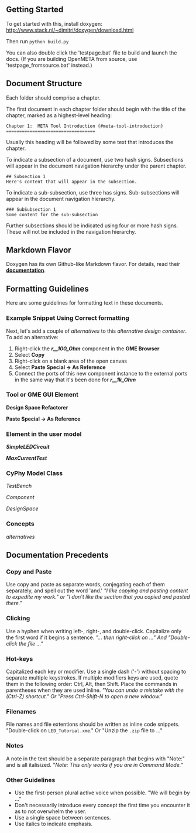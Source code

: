 ## Getting Started

To get started with this, install doxygen: http://www.stack.nl/~dimitri/doxygen/download.html

Then run `python build.py`

You can also double click the 'testpage.bat' file to build and launch the docs. (If you are building OpenMETA from source, use 'testpage_fromsource.bat' instead.)

## Document Structure
Each folder should comprise a chapter.

The first document in each chapter folder should begin with the title of the chapter, marked as a highest-level heading:

	Chapter 1:  META Tool Introduction {#meta-tool-introduction}
    ==================================

Usually this heading will be followed by some text that introduces the chapter.

To indicate a subsection of a document, use two hash signs. Subsections will appear in the document navigation hierarchy under the parent chapter.
		
	## Subsection 1
	Here's content that will appear in the subsection.

To indicate a sub-subsection, use three has signs. Sub-subsections will appear in the document navigation hierarchy.

	### SubSubsection 1
	Some content for the sub-subsection

Further subsections should be indicated using four or more hash signs. These will not be included in the navigation hierarchy.

## Markdown Flavor
Doxygen has its own Github-like Markdown flavor. For details, read their **[documentation](http://www.stack.nl/~dimitri/doxygen/manual/markdown.html)**.


## Formatting Guidelines
Here are some guidelines for formatting text in these documents.

### Example Snippet Using Correct formatting
Next, let's add a couple of _alternatives_ to this _alternative design container_. To add an alternative:

1. Right-click the ***r\_\_100\_Ohm*** component in the **GME Browser**
2. Select **Copy**
3. Right-click on a blank area of the open canvas
4. Select **Paste Special -> As Reference**
5. Connect the ports of this new component instance to the external ports in the same way that it's been done for ***r\_\_1k\_Ohm***

### Tool or GME GUI Element
**Design Space Refactorer**

**Paste Special -> As Reference**

### Element in the user model
***SimpleLEDCircuit***

***MaxCurrentTest***

### CyPhy Model Class
_TestBench_

_Component_

_DesignSpace_

### Concepts
_alternatives_


## Documentation Precedents

### Copy and Paste
Use copy and paste as separate words, conjegating each of them separately, and spell out the word 'and.'
_"I like copying and pasting content to expedite my work." or "I don't like the section that you copied and pasted there."_

### Clicking
Use a hyphen when writing left-, right-, and double-click.  Capitalize only the first word if it begins a sentence.
_"... then right-click on ..." And "Double-click the file ..."_

### Hot-keys
Capitalized each key or modifier.  Use a single dash ('-') without spacing to separate multiple keystrokes.  If multiple modifiers keys are used, quote them in the following order: Ctrl, Alt, then Shift.  Place the commands in parentheses when they are used inline.
_"You can undo a mistake with the (Ctrl-Z) shortcut." Or "Press Ctrl-Shift-N to open a new window."_

### Filenames
File names and file extentions should be written as inline code snippets.
"Double-click on `LED_Tutorial.xme`." Or "Unzip the `.zip` file to ..."

### Notes
A note in the text should be a separate paragraph that begins with "Note:" and is all italisized.
"_Note: This only works if you are in Command Mode._"

### Other Guidelines
* Use the first-person plural active voice when possible. "We will begin by ..."
* Don't necessarily introduce every concept the first time you encounter it as to not overwhelm the user.
* Use a single space between sentences.
* Use italics to indicate emphasis.